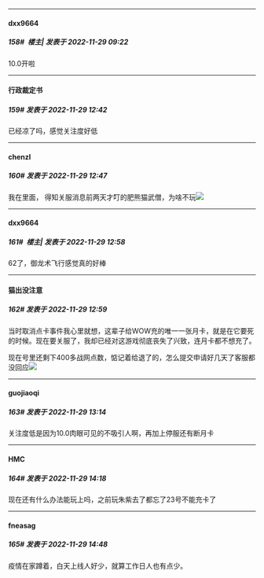 

*****

####  dxx9664  
##### 158#         楼主| 发表于 2022-11-29 09:22

10.0开啦



*****

####  行政裁定书  
##### 159#       发表于 2022-11-29 12:42

已经凉了吗，感觉关注度好低

*****

####  chenzl  
##### 160#       发表于 2022-11-29 12:47

我在里面， 得知关服消息前两天才叮的肥熊猫武僧，为啥不玩<img src="https://static.saraba1st.com/image/smiley/face2017/245.png" referrerpolicy="no-referrer">



*****

####  dxx9664  
##### 161#         楼主| 发表于 2022-11-29 12:58

62了，御龙术飞行感觉真的好棒

*****

####  猫出没注意  
##### 162#       发表于 2022-11-29 12:59

当时取消点卡事件我心里就想，这辈子给WOW充的唯一一张月卡，就是在它要死的时候。现在要关服了，我却已经对这游戏彻底丧失了兴致，连月卡都不想充了。

现在号里还剩下400多战网点数，惦记着给退了的，怎么提交申请好几天了客服都没回应<img src="https://static.saraba1st.com/image/smiley/face2017/021.png" referrerpolicy="no-referrer">



*****

####  guojiaoqi  
##### 163#       发表于 2022-11-29 13:14

关注度低是因为10.0肉眼可见的不吸引人啊，再加上停服还有断月卡



*****

####  HMC  
##### 164#       发表于 2022-11-29 14:18

现在还有什么办法能玩上吗，之前玩朱紫去了都忘了23号不能充卡了



*****

####  fneasag  
##### 165#       发表于 2022-11-29 14:48

疫情在家蹲着，白天上线人好少，就算工作日人也有点少。

